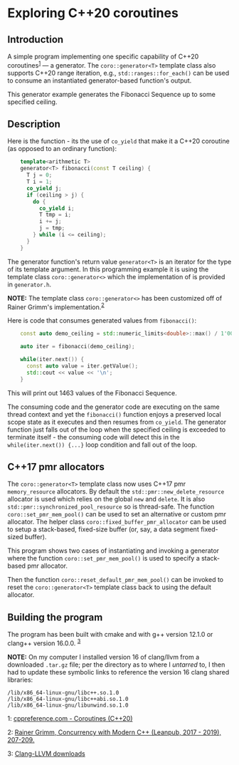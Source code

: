 # Exploring C++20 coroutines

## Introduction

A simple program implementing one specific capability of C++20 coroutines<sup>[1](#fn1)</sup> — a generator. The `coro::generator<T>` template class also supports C++20 range iteration, e.g., `std::ranges::for_each()` can be used to consume an instantiated generator-based function's output.

This generator example generates the Fibonacci Sequence up to some specified ceiling.

## Description

Here is the function - its the use of `co_yield` that make it a C++20 coroutine (as opposed to an ordinary function):

```cpp
    template<arithmetic T>
    generator<T> fibonacci(const T ceiling) {
      T j = 0;
      T i = 1;
      co_yield j;
      if (ceiling > j) {
        do {
          co_yield i;
          T tmp = i;
          i += j;
          j = tmp;
        } while (i <= ceiling);
      }
    }
```
The generator function's return value `generator<T>` is an iterator for the type of its template argument. In this programming example it is using the template class `coro::generator<>` which the implementation of is provided in `generator.h`.

**NOTE:** The template class `coro::generator<>` has been customized off of Rainer Grimm's implementation.<sup>[2](#fn2)</sup>

Here is code that consumes generated values from `fibonacci()`:
```cpp
    const auto demo_ceiling = std::numeric_limits<double>::max() / 1'000.0f;

    auto iter = fibonacci(demo_ceiling);

    while(iter.next()) {
      const auto value = iter.getValue();
      std::cout << value << '\n';
    }

```
This will print out 1463 values of the Fibonacci Sequence.

The consuming code and the generator code are executing on the same thread context and yet the `fibonacci()` function enjoys a preserved local scope state as it executes and then resumes from `co_yield`. The generator function just falls out of the loop when the specified ceiling is exceeded to terminate itself - the consuming code will detect this in the `while(iter.next()) {...}` loop condition and fall out of the loop.

## C++17 pmr allocators

The `coro::generator<T>` template class now uses C++17 pmr `memory_resource` allocators. By default the `std::pmr::new_delete_resource` allocator is used which relies on the global `new` and `delete`. It is also `std::pmr::synchronized_pool_resource` so is thread-safe. The function `coro::set_pmr_mem_pool()` can be used to set an alternative or custom pmr allocator. The helper class `coro::fixed_buffer_pmr_allocator` can be used to setup a stack-based, fixed-size buffer (or, say, a data segment fixed-sized buffer).

This program shows two cases of instantiating and invoking a generator where the function `coro::set_pmr_mem_pool()` is used to specify a stack-based pmr allocator.

Then the function `coro::reset_default_pmr_mem_pool()` can be invoked to reset the `coro::generator<T>` template class back to using the default allocator.

## Building the program

The program has been built with cmake and with g++ version 12.1.0 or clang++ version 16.0.0. <sup>[3](#fn3)</sup>

**NOTE:** On my computer I installed version 16 of clang/llvm from a downloaded `.tar.gz` file; per the directory as to where I *untarred* to, I then had to update these symbolic links to reference the version 16 clang shared libraries:
```
/lib/x86_64-linux-gnu/libc++.so.1.0
/lib/x86_64-linux-gnu/libc++abi.so.1.0
/lib/x86_64-linux-gnu/libunwind.so.1.0
```

<a name="fn1">1</a>: [cppreference.com - Coroutines (C++20)](https://en.cppreference.com/w/cpp/language/coroutines)

<a name="fn2">2</a>: [Rainer Grimm, Concurrency with Modern C++ (Leanpub, 2017 - 2019), 207-209.](https://leanpub.com/concurrencywithmodernc)

<a name="fn3">3</a>: [Clang-LLVM downloads](http://releases.llvm.org/download.html#16.0.0)
